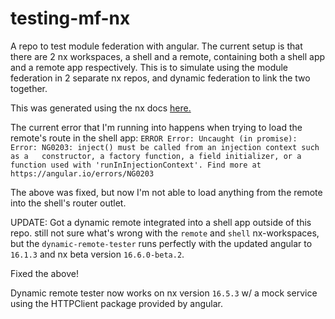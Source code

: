 # testing-mf-nx
 A repo to test module federation with angular. The current setup is that there are 2 nx workspaces, a shell and a remote, containing both a shell app and a remote app respectively. This is to simulate using the module federation in 2 separate nx repos, and dynamic federation to link the two together.

This was generated using the nx docs [here.](https://nx.dev/recipes/module-federation/dynamic-module-federation-with-angular)

The current error that I'm running into happens when trying to load the remote's route in the shell app:
`ERROR Error: Uncaught (in promise): Error: NG0203: inject() must be called from an injection context such as a   constructor, a factory function, a field initializer, or a function used with 'runInInjectionContext'. Find more at https://angular.io/errors/NG0203`

The above was fixed, but now I'm not able to load anything from the remote into the shell's router outlet.

UPDATE: Got a dynamic remote integrated into a shell app outside of this repo. still not sure what's wrong with the `remote` and `shell` nx-workspaces, but the `dynamic-remote-tester` runs perfectly with the updated angular to `16.1.3` and nx beta version `16.6.0-beta.2`. 

Fixed the above!

Dynamic remote tester now works on nx version `16.5.3` w/ a mock service using the HTTPClient package provided by angular.
